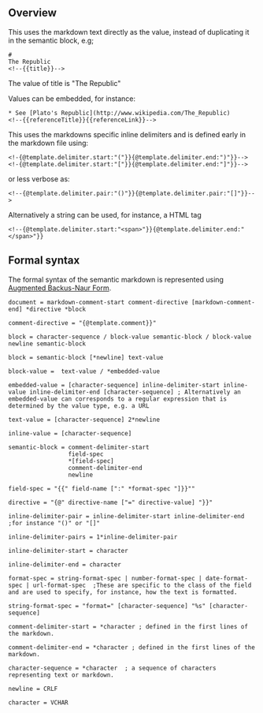 ## Overview

This uses the markdown text directly as the value, instead of duplicating it in the semantic block, e.g;

    #
    The Republic
    <!--{{title}}-->

The value of title is "The Republic"

Values can be embedded, for instance:

    * See [Plato's Republic](http://www.wikipedia.com/The_Republic)
    <!--{{referenceTitle}}{{referenceLink}}-->

This uses the markdowns specific inline delimiters and is defined early in the markdown file
using:

    <!-{@template.delimiter.start:"("}}{@template.delimiter.end:")"}}-->
    <!-{@template.delimiter.start:"["}}{@template.delimiter.end:"]"}}-->

or less verbose as:

    <!--{@template.delimiter.pair:"()"}}{@template.delimiter.pair:"[]"}}-->

Alternatively a string can be used, for instance, a HTML tag

    <!--{@template.delimiter.start:"<span>"}}{@template.delimiter.end:"</span>"}}


## Formal syntax

 The formal syntax of the semantic markdown is represented using [Augmented Backus-Naur Form](https://en.wikipedia.org/wiki/Augmented_Backus%E2%80%93Naur_form).

    document = markdown-comment-start comment-directive [markdown-comment-end] *directive *block

    comment-directive = "{@template.comment}}"

    block = character-sequence / block-value semantic-block / block-value newline semantic-block  

    block = semantic-block [*newline] text-value

    block-value =  text-value / *embedded-value

    embedded-value = [character-sequence] inline-delimiter-start inline-value inline-delimiter-end [character-sequence] ; Alternatively an embedded-value can corresponds to a regular expression that is determined by the value type, e.g. a URL

    text-value = [character-sequence] 2*newline

    inline-value = [character-sequence]

    semantic-block = comment-delimiter-start
                     field-spec
                     *[field-spec]
                     comment-delimiter-end
                     newline

    field-spec = "{{" field-name [":" *format-spec "]}}""

    directive = "{@" directive-name ["=" directive-value] "}}"

    inline-delimiter-pair = inline-delimiter-start inline-delimiter-end ;for instance "()" or "[]"

    inline-delimiter-pairs = 1*inline-delimiter-pair

    inline-delimiter-start = character

    inline-delimiter-end = character

    format-spec = string-format-spec | number-format-spec | date-format-spec | url-format-spec  ;These are specific to the class of the field and are used to specify, for instance, how the text is formatted.

    string-format-spec = "format=" [character-sequence] "%s" [character-sequence]

    comment-delimiter-start = *character ; defined in the first lines of the markdown.

    comment-delimiter-end = *character ; defined in the first lines of the markdown.

    character-sequence = *character  ; a sequence of characters representing text or markdown.

    newline = CRLF

    character = VCHAR
